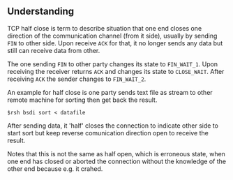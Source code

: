 ## Understanding

TCP half close is term to describe situation that one end closes one direction of the communication channel (from it side), 
usually by sending `FIN` to other side. Upon receive `ACK` for that, it no longer sends any data but still can receive data from other.

The one sending `FIN` to other party changes its state to `FIN_WAIT_1`. Upon receiving the receiver returns `ACK` and 
changes its state to `CLOSE_WAIT`. After receiving `ACK` the sender changes to `FIN_WAIT_2`.

An example for half close is one party sends text file as stream to other remote machine for sorting then get back the result.

    $rsh bsdi sort < datafile

After sending data, it 'half' closes the connection to indicate other side to start sort but keep reverse comunication direction
open to receive the result. 

Notes that this is not the same as half open, which is erroneous state, when one end has closed or aborted the connection without the knowledge of the other end because e.g. it crahed. 

